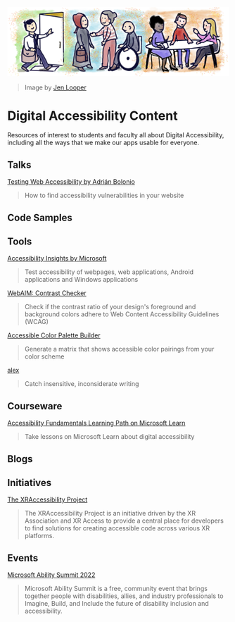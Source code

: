 ![Digital Accessibility banner](images/accessibility.png)
> Image by [Jen Looper](https://twitter.com/jenlooper)

# Digital Accessibility Content

Resources of interest to students and faculty all about Digital Accessibility, including all the ways that we make our apps usable for everyone.

## Talks
[Testing Web Accessibility by Adrián Bolonio](https://speakerdeck.com/bolonio/testing-web-accessibility)
>How to find accessibility vulnerabilities in your website

## Code Samples

## Tools
[Accessibility Insights by Microsoft](https://accessibilityinsights.io/)
>Test accessibility of webpages, web applications, Android applications and Windows applications

[WebAIM: Contrast Checker](https://webaim.org/resources/contrastchecker/)
>Check if the contrast ratio of your design's foreground and background colors adhere to Web Content Accessibility Guidelines (WCAG)

[Accessible Color Palette Builder](https://toolness.github.io/accessible-color-matrix/)
>Generate a matrix that shows accessible color pairings from your color scheme

[alex](https://alexjs.com/)
>Catch insensitive, inconsiderate writing

## Courseware
[Accessibility Fundamentals Learning Path on Microsoft Learn](https://docs.microsoft.com/learn/paths/accessibility-fundamentals/)
>Take lessons on Microsoft Learn about digital accessibility

## Blogs

## Initiatives
[The XRAccessibility Project](https://xraccessibility.github.io/)
>The XRAccessibility Project is an initiative driven by the XR Association and XR Access to provide a central place for developers to find solutions for creating accessible code across various XR platforms.

## Events
[Microsoft Ability Summit 2022](https://abilitysummit2022.eventcore.com/)
>Microsoft Ability Summit is a free, community event that brings together people with disabilities, allies, and industry professionals to Imagine, Build, and Include the future of disability inclusion and accessibility.
